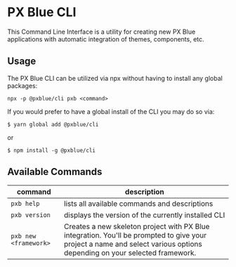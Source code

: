 # PX Blue CLI
This Command Line Interface is a utility for creating new PX Blue applications with automatic integration of themes, components, etc.

## Usage
The PX Blue CLI can be utilized via npx without having to install any global packages:
```
npx -p @pxblue/cli pxb <command>
```

If you would prefer to have a global install of the CLI you may do so via:
```shell
$ yarn global add @pxblue/cli
```
or
```shell
$ npm install -g @pxblue/cli
```

## Available Commands
|command                | description                                                                                                                                                              |
|-----------------------|--------------------------------------------------------------------------------------------------------------------------------------------------------------------------|
| `pxb help`            | lists all available commands and descriptions                                                                                                                            |
| `pxb version`         | displays the version of the currently installed CLI                                                                                                                      |
| `pxb new <framework>` | Creates a new skeleton project with PX Blue integration. You'll be prompted to give your project a name and select various options depending on your selected framework. |
